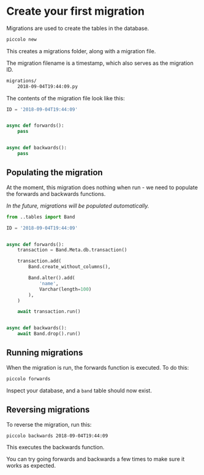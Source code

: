# Create your first migration

Migrations are used to create the tables in the database.

```bash
piccolo new
```

This creates a migrations folder, along with a migration file.

The migration filename is a timestamp, which also serves as the migration ID.

```bash
migrations/
    2018-09-04T19:44:09.py
```

The contents of the migration file look like this:

```python
ID = '2018-09-04T19:44:09'


async def forwards():
    pass


async def backwards():
    pass
```

## Populating the migration

At the moment, this migration does nothing when run - we need to populate the forwards and backwards functions.

<em>In the future, migrations will be populated automatically.</em>

```python
from ..tables import Band

ID = '2018-09-04T19:44:09'


async def forwards():
    transaction = Band.Meta.db.transaction()

    transaction.add(
        Band.create_without_columns(),

        Band.alter().add(
            'name',
            Varchar(length=100)
        ),
    )

    await transaction.run()


async def backwards():
    await Band.drop().run()
```

## Running migrations

When the migration is run, the forwards function is executed. To do this:

```bash
piccolo forwards
```

Inspect your database, and a ```band``` table should now exist.

## Reversing migrations

To reverse the migration, run this:

```bash
piccolo backwards 2018-09-04T19:44:09
```

This executes the backwards function.

You can try going forwards and backwards a few times to make sure it works as expected.
